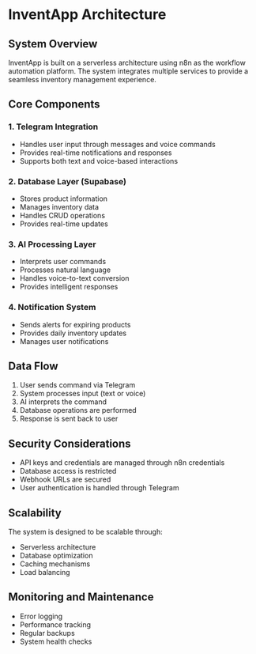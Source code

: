 # InventApp Architecture

## System Overview
InventApp is built on a serverless architecture using n8n as the workflow automation platform. The system integrates multiple services to provide a seamless inventory management experience.

## Core Components

### 1. Telegram Integration
- Handles user input through messages and voice commands
- Provides real-time notifications and responses
- Supports both text and voice-based interactions

### 2. Database Layer (Supabase)
- Stores product information
- Manages inventory data
- Handles CRUD operations
- Provides real-time updates

### 3. AI Processing Layer
- Interprets user commands
- Processes natural language
- Handles voice-to-text conversion
- Provides intelligent responses

### 4. Notification System
- Sends alerts for expiring products
- Provides daily inventory updates
- Manages user notifications

## Data Flow
1. User sends command via Telegram
2. System processes input (text or voice)
3. AI interprets the command
4. Database operations are performed
5. Response is sent back to user

## Security Considerations
- API keys and credentials are managed through n8n credentials
- Database access is restricted
- Webhook URLs are secured
- User authentication is handled through Telegram

## Scalability
The system is designed to be scalable through:
- Serverless architecture
- Database optimization
- Caching mechanisms
- Load balancing

## Monitoring and Maintenance
- Error logging
- Performance tracking
- Regular backups
- System health checks 
